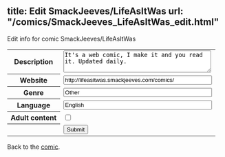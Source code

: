 title: Edit SmackJeeves/LifeAsItWas
url: "/comics/SmackJeeves_LifeAsItWas_edit.html"
---
Edit info for comic SmackJeeves/LifeAsItWas

<form name="comic" action="http://gaepostmail.appspot.com/comic/" method="post">
<table class="comicinfo">
<tr>
<th>Description</th><td><textarea name="description" cols="40" rows="3">It's a web comic, I make it and you read it. Updated daily.</textarea></td>
</tr>
<tr>
<th>Website</th><td><input type="text" name="url" value="http://lifeasitwas.smackjeeves.com/comics/" size="40"/></td>
</tr>
<tr>
<th>Genre</th><td><input type="text" name="genre" value="Other" size="40"/></td>
</tr>
<tr>
<th>Language</th><td><input type="text" name="language" value="English" size="40"/></td>
</tr>
<tr>
<th>Adult content</th><td><input type="checkbox" name="adult" value="adult" /></td>
</tr>
<tr>
<th></th><td>
<input type="hidden" name="comic" value="SmackJeeves_LifeAsItWas" />
<input type="submit" name="submit" value="Submit" />
</td>
</tr>
</table>
</form>

Back to the [comic](SmackJeeves_LifeAsItWas.html).
